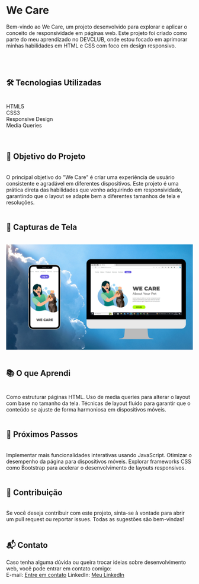 <h1>We Care</h1>

<p>Bem-vindo ao We Care, um projeto desenvolvido para explorar e aplicar o conceito de responsividade em páginas web. Este projeto foi criado como parte do meu aprendizado no DEVCLUB, onde estou focado em aprimorar minhas habilidades em HTML e CSS com foco em design responsivo.</p>
<br>
<br>
<h2>🛠️ Tecnologias Utilizadas</h2>
<br>
HTML5 <br>
CSS3 <br>
Responsive Design <br>
Media Queries <br>
<br>
<br>
<h2>🌟 Objetivo do Projeto</h2> 
<br>
O principal objetivo do "We Care" é criar uma experiência de usuário consistente e agradável em diferentes dispositivos. Este projeto é uma prática direta das habilidades que venho adquirindo em responsividade, garantindo que o layout se adapte bem a diferentes tamanhos de tela e resoluções.
<br>
<br>
<h2>📸 Capturas de Tela</h2>
<br>
<img src="https://github.com/Brun0Keys/we-care/blob/master/assets/we%20care.png?raw=true">
<br>
<br>
<h2>📚 O que Aprendi</h2>
<br>
Como estruturar páginas HTML. Uso de media queries para alterar o layout com base no tamanho da tela.
Técnicas de layout fluido para garantir que o conteúdo se ajuste de forma harmoniosa em dispositivos móveis.
<br>
<br>
<h2>🚀 Próximos Passos</h2>
<br>
Implementar mais funcionalidades interativas usando JavaScript.
Otimizar o desempenho da página para dispositivos móveis.
Explorar frameworks CSS como Bootstrap para acelerar o desenvolvimento de layouts responsivos.
<br>
<br>
<h2>🤝 Contribuição</h2>
<br>
Se você deseja contribuir com este projeto, sinta-se à vontade para abrir um pull request ou reportar issues. Todas as sugestões são bem-vindas!
<br>
<br>
<h2>📬 Contato</h2>
Caso tenha alguma dúvida ou queira trocar ideias sobre desenvolvimento web, você pode entrar em contato comigo:
<br>
E-mail: <a href="chavesquimico@gmail.com">Entre em contato</a>
LinkedIn: <a href="www.linkedin.com/in/
bruno-lima-600288228" target="_blank">Meu LinkedIn</a>

